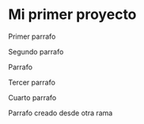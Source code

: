 # Mi primer proyecto

Primer parrafo

Segundo parrafo

Parrafo

Tercer parrafo

Cuarto parrafo


Parrafo creado desde otra rama
